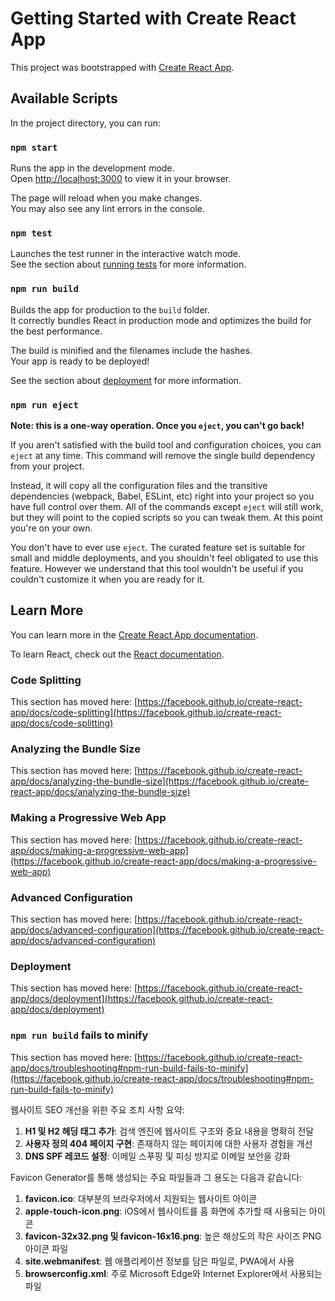 # Getting Started with Create React App

This project was bootstrapped with [Create React App](https://github.com/facebook/create-react-app).

## Available Scripts

In the project directory, you can run:

### `npm start`

Runs the app in the development mode.\
Open [http://localhost:3000](http://localhost:3000) to view it in your browser.

The page will reload when you make changes.\
You may also see any lint errors in the console.

### `npm test`

Launches the test runner in the interactive watch mode.\
See the section about [running tests](https://facebook.github.io/create-react-app/docs/running-tests) for more information.

### `npm run build`

Builds the app for production to the `build` folder.\
It correctly bundles React in production mode and optimizes the build for the best performance.

The build is minified and the filenames include the hashes.\
Your app is ready to be deployed!

See the section about [deployment](https://facebook.github.io/create-react-app/docs/deployment) for more information.

### `npm run eject`

**Note: this is a one-way operation. Once you `eject`, you can't go back!**

If you aren't satisfied with the build tool and configuration choices, you can `eject` at any time. This command will remove the single build dependency from your project.

Instead, it will copy all the configuration files and the transitive dependencies (webpack, Babel, ESLint, etc) right into your project so you have full control over them. All of the commands except `eject` will still work, but they will point to the copied scripts so you can tweak them. At this point you're on your own.

You don't have to ever use `eject`. The curated feature set is suitable for small and middle deployments, and you shouldn't feel obligated to use this feature. However we understand that this tool wouldn't be useful if you couldn't customize it when you are ready for it.

## Learn More

You can learn more in the [Create React App documentation](https://facebook.github.io/create-react-app/docs/getting-started).

To learn React, check out the [React documentation](https://reactjs.org/).

### Code Splitting

This section has moved here: [https://facebook.github.io/create-react-app/docs/code-splitting](https://facebook.github.io/create-react-app/docs/code-splitting)

### Analyzing the Bundle Size

This section has moved here: [https://facebook.github.io/create-react-app/docs/analyzing-the-bundle-size](https://facebook.github.io/create-react-app/docs/analyzing-the-bundle-size)

### Making a Progressive Web App

This section has moved here: [https://facebook.github.io/create-react-app/docs/making-a-progressive-web-app](https://facebook.github.io/create-react-app/docs/making-a-progressive-web-app)

### Advanced Configuration

This section has moved here: [https://facebook.github.io/create-react-app/docs/advanced-configuration](https://facebook.github.io/create-react-app/docs/advanced-configuration)

### Deployment

This section has moved here: [https://facebook.github.io/create-react-app/docs/deployment](https://facebook.github.io/create-react-app/docs/deployment)

### `npm run build` fails to minify

This section has moved here: [https://facebook.github.io/create-react-app/docs/troubleshooting#npm-run-build-fails-to-minify](https://facebook.github.io/create-react-app/docs/troubleshooting#npm-run-build-fails-to-minify)

웹사이트 SEO 개선을 위한 주요 조치 사항 요약:

1. **H1 및 H2 헤딩 태그 추가**: 검색 엔진에 웹사이트 구조와 중요 내용을 명확히 전달
2. **사용자 정의 404 페이지 구현**: 존재하지 않는 페이지에 대한 사용자 경험을 개선
3. **DNS SPF 레코드 설정**: 이메일 스푸핑 및 피싱 방지로 이메일 보안을 강화

Favicon Generator를 통해 생성되는 주요 파일들과 그 용도는 다음과 같습니다:

1. **favicon.ico**: 대부분의 브라우저에서 지원되는 웹사이트 아이콘
2. **apple-touch-icon.png**: iOS에서 웹사이트를 홈 화면에 추가할 때 사용되는 아이콘
3. **favicon-32x32.png 및 favicon-16x16.png**: 높은 해상도의 작은 사이즈 PNG 아이콘 파일
4. **site.webmanifest**: 웹 애플리케이션 정보를 담은 파일로, PWA에서 사용
5. **browserconfig.xml**: 주로 Microsoft Edge와 Internet Explorer에서 사용되는 파일


